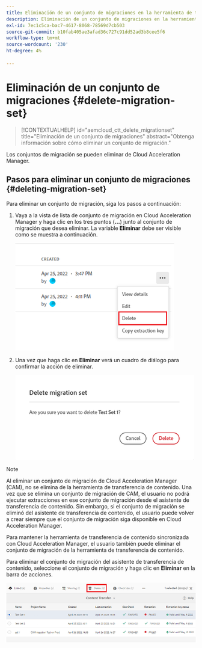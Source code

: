 ```yaml
---
title: Eliminación de un conjunto de migraciones en la herramienta de transferencia de contenido
description: Eliminación de un conjunto de migraciones en la herramienta de transferencia de contenido
exl-id: 7ec1c5ca-bac7-4617-8068-78569d7cb503
source-git-commit: b10fab405ae3afad36c727c91dd52ad3b8cee5f6
workflow-type: tm+mt
source-wordcount: '230'
ht-degree: 4%

---
```


# Eliminación de un conjunto de migraciones {#delete-migration-set}

>[!CONTEXTUALHELP]
>id="aemcloud_ctt_delete_migrationset"
>title="Eliminación de un conjunto de migraciones"
>abstract="Obtenga información sobre cómo eliminar un conjunto de migración."

Los conjuntos de migración se pueden eliminar de Cloud Acceleration Manager.

## Pasos para eliminar un conjunto de migraciones {#deleting-migration-set}

Para eliminar un conjunto de migración, siga los pasos a continuación:

1. Vaya a la vista de lista de conjunto de migración en Cloud Acceleration Manager y haga clic en los tres puntos (**...**) junto al conjunto de migración que desea eliminar. La variable **Eliminar** debe ser visible como se muestra a continuación.

   ![image](/help/journey-migration/content-transfer-tool/assets-ctt/migration-delete1.png)

1. Una vez que haga clic en **Eliminar** verá un cuadro de diálogo para confirmar la acción de eliminar.

   ![image](/help/journey-migration/content-transfer-tool/assets-ctt/migration-delete2.png)

>[!NOTE]
>
>Al eliminar un conjunto de migración de Cloud Acceleration Manager (CAM), no se elimina de la herramienta de transferencia de contenido. Una vez que se elimina un conjunto de migración de CAM, el usuario no podrá ejecutar extracciones en ese conjunto de migración desde el asistente de transferencia de contenido. Sin embargo, si el conjunto de migración se eliminó del asistente de transferencia de contenido, el usuario puede volver a crear siempre que el conjunto de migración siga disponible en Cloud Acceleration Manager.
>
>Para mantener la herramienta de transferencia de contenido sincronizada con Cloud Acceleration Manager, el usuario también puede eliminar el conjunto de migración de la herramienta de transferencia de contenido.

Para eliminar el conjunto de migración del asistente de transferencia de contenido, seleccione el conjunto de migración y haga clic en **Eliminar** en la barra de acciones.

![image](/help/journey-migration/content-transfer-tool/assets-ctt/cttcam27.png)
